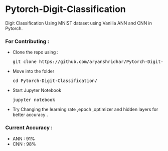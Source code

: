 # Pytorch-Digit-Classification

Digit Classification Using MNIST dataset using Vanilla ANN and CNN in Pytorch.

<h3>For Contributing : </h3>
<ul>
<li>Clone the repo using : <pre>git clone https://github.com/aryanshridhar/Pytorch-Digit-Classification.git</pre></li>
<li>Move into the folder  <pre>cd Pytorch-Digit-Classification/</pre></li>
<li>Start Jupyter Notebook  <pre>jupyter notebook</pre></li>
<li>Try Changing the learning rate ,epoch ,optimizer and hidden layers for better accuracy .</li>
</ul>
<h3>Current Accuracy : </h3>
<ul>
<li> ANN : 91% </li>
<li> CNN : 98% </li>
</ul>
